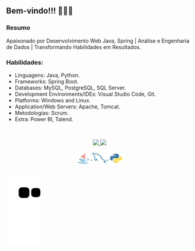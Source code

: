 ## Bem-vindo!!! 👋🧑‍💻

### Resumo 
Apaixonado por Desenvolvimento Web Java, Spring | Análise e Engenharia de Dados | Transformando Habilidades em Resultados.

### Habilidades: 
* Linguagens: Java, Python.
* Frameworks: Spring Boot.
* Databases: MySQL, PostgreSQL, SQL Server.
* Development Environments/IDEs: Visual Studio Code, Git.
* Platforms: Windows and Linux.
* Application/Web Servers: Apache, Tomcat.
* Metodologias: Scrum.
* Extra: Power BI, Talend.
 
 ##

</br>
<div align="center">
  <a href="https://github.com/thiagoregueira">
  <img height="150em" src="https://github-readme-stats.vercel.app/api?username=thiagoregueira&show_icons=true&theme=dracula&include_all_commits=true&count_private=true"/>
  <img height="150em" src="https://github-readme-stats.vercel.app/api/top-langs/?username=thiagoregueira&layout=compact&langs_count=7&theme=dracula"/>
</div>
  
<div align="center">
  <div style="display: inline_block"><br>
    <img align="center" alt="Alex-Java" height="30" width="40" src="https://raw.githubusercontent.com/devicons/devicon/master/icons/java/java-original.svg">
    <img align="center" alt="Alex-MySql" height="30" width="40" src="https://raw.githubusercontent.com/devicons/devicon/master/icons/mysql/mysql-original.svg">
    <img align="center" alt="Alex-Python" height="30" width="40" src="https://raw.githubusercontent.com/devicons/devicon/master/icons/python/python-original.svg">
   </div>
</div>
  
##
  
![Snake animation](https://github.com/rafaballerini/rafaballerini/blob/output/github-contribution-grid-snake.svg)

